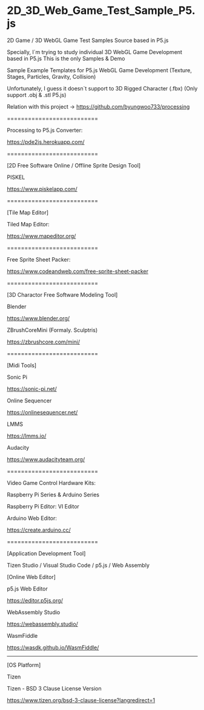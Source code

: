 # 2D_3D_Web_Game_Test_Sample_P5.js
2D Game / 3D WebGL Game Test Samples Source based in P5.js 

Specially, I`m trying to study individual 3D WebGL Game Development based in P5.js
This is the only Samples & Demo

Sample Example Templates for P5.js WebGL Game Development 
(Texture, Stages, Particles, Gravity, Collision)

Unfortunately, I guess it doesn`t support to 3D Rigged Character (.fbx)
(Only support .obj & .stl P5.js)

Relation with this project -> https://github.com/byungwoo733/processing

==========================

Processing to P5.js Converter:

https://pde2js.herokuapp.com/

==========================

[2D Free Software Online / Offline Sprite Design Tool]

PISKEL

https://www.piskelapp.com/

==========================

[Tile Map Editor]

Tiled Map Editor:

https://www.mapeditor.org/

==========================

Free Sprite Sheet Packer:

https://www.codeandweb.com/free-sprite-sheet-packer

==========================

[3D Charactor Free Software Modeling Tool]

Blender

https://www.blender.org/

ZBrushCoreMini (Formaly. Sculptris)

https://zbrushcore.com/mini/

==========================

[Midi Tools]

Sonic Pi

https://sonic-pi.net/

Online Sequencer

https://onlinesequencer.net/

LMMS

https://lmms.io/

Audacity

https://www.audacityteam.org/

==========================

Video Game Control Hardware Kits:

Raspberry Pi Series & Arduino Series

Raspberry Pi Editor: VI Editor

Arduino Web Editor:

https://create.arduino.cc/

==========================

[Application Development Tool]

Tizen Studio / Visual Studio Code / p5.js / Web Assembly

[Online Web Editor]

p5.js Web Editor

https://editor.p5js.org/

WebAssembly Studio

https://webassembly.studio/

WasmFiddle

https://wasdk.github.io/WasmFiddle/

--------------------------

[OS Platform]

Tizen

Tizen - BSD 3 Clause License Version

https://www.tizen.org/bsd-3-clause-license?langredirect=1
